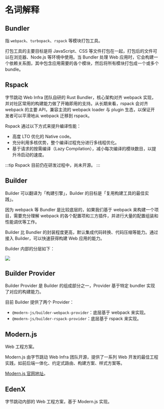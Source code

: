 # 名词解释

## Bundler

指 `webpack`、`turbopack`、`rspack` 等模块打包工具。

打包工具的主要目标是将 JavaScript、CSS 等文件打包在一起，打包后的文件可以在浏览器、Node.js 等环境中使用。当 Bundler 处理 Web 应用时，它会构建一个依赖关系图，其中包含应用需要的各个模块，然后将所有模块打包成一个或多个 bundle。

## Rspack

字节跳动 Web Infra 团队自研的 Rust Bundler，核心架构对齐 webpack 实现，并对社区常用的构建能力做了开箱即用的支持。从长期来看，rspack 会对齐 webpack 的主要 API，兼容主流的 webpack loader 与 plugin 生态，以保证开发者可以平滑地从 webpack 迁移到 rspack。

Rspack 通过以下方式来提升编译性能：

- 高度 LTO 优化的 Native code。
- 充分利用多核优势，整个编译过程充分进行多线程优化。
- 基于请求的按需编译（Lazy Compilation），减小每次编译的模块数目，以提升冷启动的速度。

:::tip
Rspack 目前仍在研发过程中，尚未开源。
:::

## Builder

Builder 可以翻译为「构建引擎」，Builder 的目标是「复用构建工具的最佳实践」。

因为 webpack 等 Bundler 是比较底层的，如果我们基于 webpack 来构建一个项目，需要充分理解 webpack 的各个配置项和三方插件，并进行大量的配置组装和性能调优等工作。

Builder 比 Bundler 的封装程度更高，默认集成代码转换、代码压缩等能力。通过接入 Builder，可以快速获得构建 Web 应用的能力。

Builder 内部的分层如下：

![](https://lf3-static.bytednsdoc.com/obj/eden-cn/zq-uylkvT/ljhwZthlaukjlkulzlp/builder-struct-10092.png)

## Builder Provider

Builder Provider 是 Builder 的组成部分之一，Provider 基于特定 bundler 实现了对应的构建能力。

目前 Builder 提供了两个 Provider：

- `@modern-js/builder-webpack-provider`：底层基于 webpack 来实现。
- `@modern-js/builder-rspack-provider`：底层基于 rspack 来实现。

## Modern.js

Web 工程方案。

Modern.js 由字节跳动 Web Infra 团队开源，提供了一系列 Web 开发的最佳工程实践，如前后端一体化、约定式路由、构建方案、样式方案等。

[Modern.js 官网地址](https://modernjs.dev/)。

## EdenX

字节跳动内部的 Web 工程方案，基于 Modern.js 实现。
